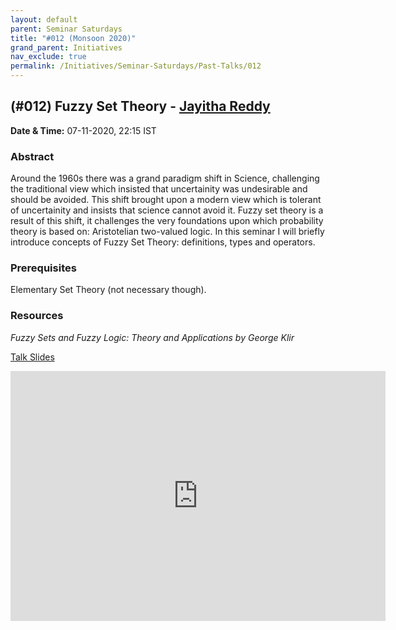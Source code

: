```yaml
---
layout: default
parent: Seminar Saturdays
title: "#012 (Monsoon 2020)"
grand_parent: Initiatives
nav_exclude: true
permalink: /Initiatives/Seminar-Saturdays/Past-Talks/012
---
```


(#012) **Fuzzy Set Theory** - [Jayitha Reddy](https://jayitha.github.io/)
--------------------

**Date & Time:** 07-11-2020, 22:15 IST

### Abstract
Around the 1960s there was a grand paradigm shift in Science, challenging the traditional view which insisted that uncertainity was undesirable and should be avoided. This shift brought upon a modern view which is tolerant of uncertainity and insists that science cannot avoid it. Fuzzy set theory is a result of this shift, it challenges the very foundations upon which probability theory is based on: Aristotelian two-valued logic. In this seminar I will briefly introduce concepts of Fuzzy Set Theory: definitions, types and operators.

### Prerequisites
Elementary Set Theory (not necessary though).

### Resources
_Fuzzy Sets and Fuzzy Logic: Theory and Applications by George Klir_

[Talk Slides](slides_012.html)

<iframe width="600" height="400" src="https://www.youtube.com/embed/-WG3eKGphyg" frameborder="0" allow="accelerometer; autoplay; clipboard-write; encrypted-media; gyroscope; picture-in-picture" allowfullscreen></iframe>

